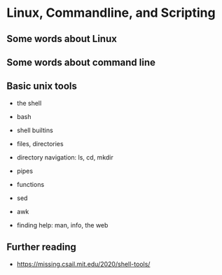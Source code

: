 # Linux, Commandline, and Scripting

## Some words about Linux


## Some words about command line


## Basic unix tools

- the shell
- bash
- shell builtins

- files, directories
- directory navigation: ls, cd, mkdir

- pipes
- functions

- sed
- awk

- finding help: man, info, the web


## Further reading

- https://missing.csail.mit.edu/2020/shell-tools/

